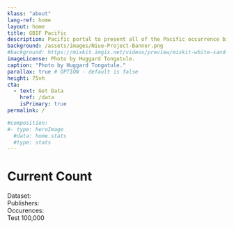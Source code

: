 ```yaml
---
klass: "about"
lang-ref: home
layout: home
title: GBIF Pacific
description: Pacific portal to present all of the Pacific occurrence biodiversity data available on GBIF.
background: /assets/images/Niue-Project-Banner.png
#background: https://mixkit.imgix.net/videos/preview/mixkit-white-sand-beach-and-palm-trees-1564-0.jpg?w=1200&h=630&fit=crop
imageLicense: Photo by Huggard Tongatule.
caption: "Photo by Huggard Tongatule."
parallax: true # OPTION - default is false
height: 75vh
cta:
  - text: Get Data
    href: /data
    isPrimary: true
permalink: /

#composition:
#- type: heroImage
  #data: home.stats
  #type: stats
---
```

# Current Count
Dataset: <span data-ajax-url="https://api.gbif.org/v1/network/3aee7756-565e-4dc5-b22c-f997fbd7105c/constituents?limit=0"></span>
<br>Publishers: <span data-ajax-url="https://api.gbif.org/v1/network/3aee7756-565e-4dc5-b22c-f997fbd7105c/organization?limit=0"></span>
<br>Occurences: <span data-ajax-url="http://api.gbif.org/v1/occurrence/search?mediaType=StillImage&networkKey=3aee7756-565e-4dc5-b22c-f997fbd7105c&limit=0"></span>
<br> Test <span data-ajax-url="https://api.gbif.org/v1/organization?country=&limit=0&isEndorsed=true">100,000</span>
